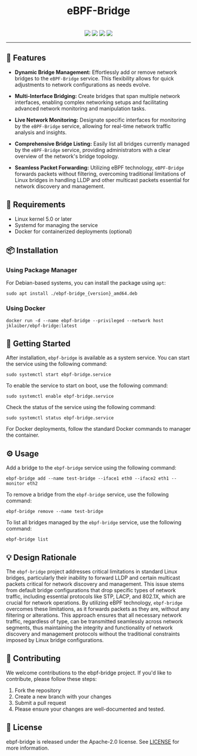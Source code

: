 <h1 align="center">eBPF-Bridge</h1>
<p align="center">
    <br>
    <img src="https://img.shields.io/github/v/tag/jklaiber/ebpf-bridge.svg?label=release&logo=github&style=flat-square">
    <img src="https://img.shields.io/badge/go%20report-A+-brightgreen.svg?style=flat-square">
    <img src="https://img.shields.io/github/actions/workflow/status/jklaiber/ebpf-bridge/test-go.yaml?branch=main&logo=github&style=flat-square&label=tests">
    <img src="https://img.shields.io/github/actions/workflow/status/jklaiber/ebpf-bridge/lint-go.yaml?branch=main&logo=github&style=flat-square&label=checks">
</p>

<p align="center">
</p>

---
## 🌟 Features

- **Dynamic Bridge Management:** Effortlessly add or remove network bridges to the `eBPF-Bridge` service. This flexibility allows for quick adjustments to network configurations as needs evolve.

- **Multi-Interface Bridging:** Create bridges that span multiple network interfaces, enabling complex networking setups and facilitating advanced network monitoring and manipulation tasks.

- **Live Network Monitoring:** Designate specific interfaces for monitoring by the `eBPF-Bridge` service, allowing for real-time network traffic analysis and insights.

- **Comprehensive Bridge Listing:** Easily list all bridges currently managed by the `eBPF-Bridge` service, providing administrators with a clear overview of the network's bridge topology.

- **Seamless Packet Forwarding:** Utilizing eBPF technology, `eBPF-Bridge` forwards packets without filtering, overcoming traditional limitations of Linux bridges in handling LLDP and other multicast packets essential for network discovery and management.

## 🔧 Requirements

* Linux kernel 5.0 or later
* Systemd for managing the service
* Docker for containerized deployments (optional)

## 📦 Installation

### Using Package Manager
For Debian-based systems, you can install the package using `apt`:

```
sudo apt install ./ebpf-bridge_{version}_amd64.deb
```

### Using Docker

```
docker run -d --name ebpf-bridge --privileged --network host jklaiber/ebpf-bridge:latest
```

## 🚀 Getting Started
After installation, `ebpf-bridge` is available as a system service. You can start the service using the following command:

```
sudo systemctl start ebpf-bridge.service
```
To enable the service to start on boot, use the following command:

```
sudo systemctl enable ebpf-bridge.service
```

Check the status of the service using the following command:

```
sudo systemctl status ebpf-bridge.service
```

For Docker deployments, follow the standard Docker commands to manager the container.

## ⚙️ Usage

Add a bridge to the `ebpf-bridge` service using the following command:

```
ebpf-bridge add --name test-bridge --iface1 eth0 --iface2 eth1 --monitor eth2
```

To remove a bridge from the `ebpf-bridge` service, use the following command:

```
ebpf-bridge remove --name test-bridge
```

To list all bridges managed by the `ebpf-bridge` service, use the following command:

```
ebpf-bridge list
```


## 💡 Design Rationale
The `ebpf-bridge` project addresses critical limitations in standard Linux bridges, particularly their inability to forward LLDP and certain multicast packets critical for network discovery and management. This issue stems from default bridge configurations that drop specific types of network traffic, including essential protocols like STP, LACP, and 802.1X, which are crucial for network operations. By utilizing eBPF technology, `ebpf-bridge` overcomes these limitations, as it forwards packets as they are, without any filtering or alterations. This approach ensures that all necessary network traffic, regardless of type, can be transmitted seamlessly across network segments, thus maintaining the integrity and functionality of network discovery and management protocols without the traditional constraints imposed by Linux bridge configurations.

## 🤝 Contributing
We welcome contributions to the ebpf-bridge project. If you'd like to contribute, please follow these steps:

1. Fork the repository
2. Create a new branch with your changes
3. Submit a pull request
4. Please ensure your changes are well-documented and tested.

## 📄 License
ebpf-bridge is released under the Apache-2.0 license. See [LICENSE](./LICENSE) for more information.